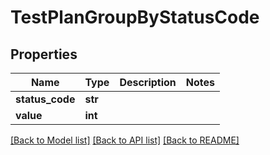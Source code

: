 # TestPlanGroupByStatusCode


## Properties
Name | Type | Description | Notes
------------ | ------------- | ------------- | -------------
**status_code** | **str** |  | 
**value** | **int** |  | 

[[Back to Model list]](../README.md#documentation-for-models) [[Back to API list]](../README.md#documentation-for-api-endpoints) [[Back to README]](../README.md)


